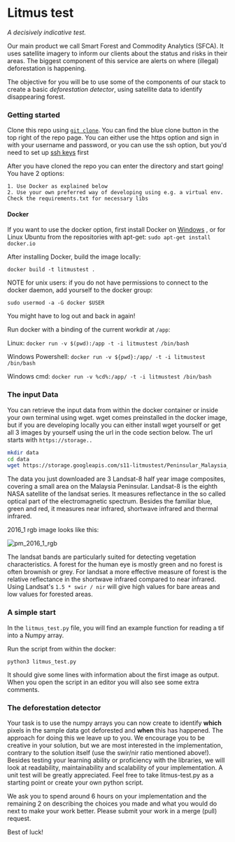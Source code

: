 # Litmus test

_A decisively indicative test._

Our main product we call Smart Forest and Commodity Analytics (SFCA). It uses
satellite imagery to inform our clients about the status and risks in their areas. The biggest component of this service are alerts on where (illegal) deforestation is happening.

The objective for you will be to use some of the components of our stack to create a basic _deforestation detector_, using satellite data to identify disappearing forest.

### Getting started


Clone this repo using [`git clone`](https://www.atlassian.com/git/tutorials/setting-up-a-repository/git-clone). 
You can find the blue clone button in the top right of the repo page. You can either use the https option and sign in 
with your username and password, or you can use the ssh option, but you'd need to set up
[ssh keys](https://docs.gitlab.com/ee/user/ssh.html) first

After you have cloned the repo you can enter the directory and start going! You have 2 options:

    1. Use Docker as explained below
    2. Use your own preferred way of developing using e.g. a virtual env. Check the requirements.txt for necessary libs

#### Docker
If you want to use the docker option, first  install Docker on [Windows](https://docs.docker.com/docker-for-windows/install/)
, or for Linux Ubuntu from the repositories with apt-get: `sudo apt-get install docker.io`
 
After installing Docker, build the image locally:

`docker build -t litmustest . `

NOTE for unix users: if you do not have permissions to connect to the docker daemon, add yourself to the docker group: 

`sudo usermod -a -G docker $USER`

You might have to log out and back in again!

Run docker with a binding of the current workdir at `/app`:

Linux: `docker run -v $(pwd):/app -t -i litmustest /bin/bash`

Windows Powershell: `docker run -v ${pwd}:/app/ -t -i litmustest /bin/bash`

Windows cmd: `docker run -v %cd%:/app/ -t -i litmustest /bin/bash`


### The input Data
You can retrieve the input data from within the docker container or inside your own terminal using wget. wget comes 
preinstalled in the docker image, but if you are developing locally you can either install wget yourself or get all 
3 images by yourself using the url in the code section below. The url starts with `https://storage..`

```bash
mkdir data
cd data
wget https://storage.googleapis.com/s11-litmustest/Peninsular_Malaysia_{2016..2017}_{1..2}_Landsat8.tif
```

The data you just downloaded are 3 Landsat-8 half year image composites, covering a small area on the Malaysia Peninsular. 
Landsat-8 is the eighth NASA satellite of the landsat series. It measures reflectance in the so called optical part of 
the electromagnetic spectrum. Besides the familiar blue, green and red, it measures near infrared, shortwave infrared 
and thermal infrared.

2016_1 rgb image looks like this:

![pm_2016_1_rgb](https://storage.googleapis.com/s11-litmustest/Screenshot%20from%202018-02-01%2014-00-16.png)

The landsat bands are particularly suited for detecting vegetation characteristics. A forest for the human eye 
is mostly green and no forest is often brownish or grey. For landsat a more effective measure of forest is the 
relative reflectance in the shortwave infrared compared to near infrared. Using Landsat's `1.5 * swir / nir` 
will give high values for bare areas and low values for forested areas.

### A simple start
In the `litmus_test.py` file, you will find an example function for reading a tif into a Numpy array.

Run the script from within the docker:

`python3 litmus_test.py`

It should give some lines with information about the first image as output.
When you open the script in an editor you will also see some extra comments.

### The deforestation detector
Your task is to use the numpy arrays you can now create to identify **which** pixels in the sample data got deforested and **when** this has happened. The approach for doing this we leave up to you. We encourage you to be creative in your solution, but we are most interested in the implementation, contrary to the solution itself (use the swir/nir ratio mentioned above!). Besides testing your learning ability or proficiency with the libraries, we will look at readability, maintainability and scalability of your implementation. A unit test will be greatly appreciated. Feel free to take litmus-test.py as a starting point or create your own python script.

We ask you to spend around 6 hours on your implementation and the remaining 2 on describing the choices you made and what you would do next to make your work better. Please submit your work in a merge (pull) request.

Best of luck!
